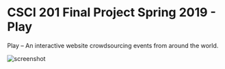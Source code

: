 # CSCI 201 Final Project Spring 2019 - Play

Play – An interactive website crowdsourcing events from around the world.

![screenshot](https://lh5.googleusercontent.com/1v9Q4-oP-R3ZMSAmZBXKB3awXaTZZYJfCYXCdMzrBB6YRMr_MUm-QjawrWS9JmabHk79eLNvnWfX3QKi0WE_=w3360-h1896-rw)
